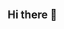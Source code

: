 ## Hi there 👋

<!--
**Negrita23/Negrita23** is a ✨ _special_ ✨ repository because its `README.md` (this file) appears on your GitHub profile.
